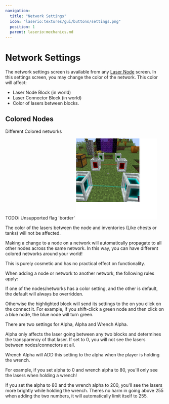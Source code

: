 ```yaml
---
navigation:
  title: "Network Settings"
  icon: "laserio:textures/gui/buttons/settings.png"
  position: 1
  parent: laserio:mechanics.md
---
```


# Network Settings

The network settings screen is available from any [Laser Node](./laser_node.md) screen. In this settings screen, you may change the color of the network. This color will affect:
- Laser Node Block (in world)
- Laser Connector Block (in world)
- Color of lasers between blocks. 

## Colored Nodes

Different Colored networks

TODO: Unsupported flag 'border'
![](settings1.png)

The color of the lasers between the node and inventories (Like chests or tanks) will not be affected.

Making a change to a node on a network will automatically propagate to all other nodes across the same network. In this way, you can have different colored networks around your world!

This is purely cosmetic and has no practical effect on functionality.

When adding a node or network to another network, the following rules apply:

If one of the nodes/networks has a color setting, and the other is default, the default will always be overridden.

Otherwise the highlighted block will send its settings to the on you click on the connect it. For example, if you shift-click a green node and then click on a blue node, the blue node will turn green. 

There are two settings for Alpha, Alpha and Wrench Alpha.

Alpha only affects the laser going between any two blocks and determines the transparency of that laser. If set to 0, you will not see the lasers between nodes/connectors at all.

Wrench Alpha will ADD this setting to the alpha when the player is holding the wrench.

For example, if you set alpha to 0 and wrench alpha to 80, you'll only see the lasers when holding a wrench!

If you set the alpha to 80 and the wrench alpha to 200, you'll see the lasers more brightly while holding the wrench. Theres no harm in going above 255 when adding the two numbers, it will automatically limit itself to 255.

